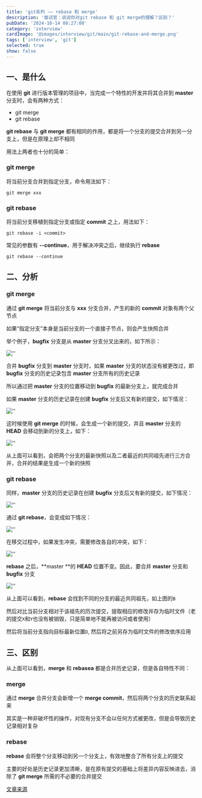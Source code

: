```yaml
---
title: 'git系列 —— rebase 和 merge'
description: '面试官：说说你对git rebase 和 git merge的理解？区别？'
pubDate: '2024-10-14 08:27:00'
category: 'interview'
cardImage: '@images/interview/git/main/git-rebase-and-merge.png'
tags: ['interview', 'git']
selected: true
show: false
---
```


## 一、是什么

在使用 **git** 进行版本管理的项目中，当完成一个特性的开发并将其合并到 **master** 分支时，会有两种方式：

- git merge
- git rebase

**git rebase** 与 **git merge** 都有相同的作用，都是将一个分支的提交合并到另一分支上，但是在原理上却不相同

用法上两者也十分的简单：

### git merge

将当前分支合并到指定分支，命令用法如下：

```text
git merge xxx
```

### git rebase

将当前分支移植到指定分支或指定 **commit** 之上，用法如下：

```text
git rebase -i <commit>
```

常见的参数有 **--continue**，用于解决冲突之后，继续执行 **rebase** 

```text
git rebase --continue
```

## 二、分析

### git merge

通过 **git merge** 将当前分支与 **xxx** 分支合并，产生的新的 **commit** 对象有两个父节点

如果“指定分支”本身是当前分支的一个直接子节点，则会产生快照合并

举个例子，**bugfix** 分支是从 **master** 分支分叉出来的，如下所示：

![''](@images/interview/git/git-rebase-and-merge/image.png)

合并 **bugfix** 分支到 **master** 分支时，如果 **master** 分支的状态没有被更改过，即 **bugfix** 分支的历史记录包含 **master** 分支所有的历史记录

所以通过把 **master** 分支的位置移动到 **bugfix** 的最新分支上，就完成合并

如果 **master** 分支的历史记录在创建 **bugfix** 分支后又有新的提交，如下情况：

![''](@images/interview/git/git-rebase-and-merge/image2.png)

这时候使用 **git merge** 的时候，会生成一个新的提交，并且 **master** 分支的 **HEAD** 会移动到新的分支上，如下：

![''](@images/interview/git/git-rebase-and-merge/image3.png)

从上面可以看到，会把两个分支的最新快照以及二者最近的共同祖先进行三方合并，合并的结果是生成一个新的快照

### git rebase

同样，**master** 分支的历史记录在创建 **bugfix** 分支后又有新的提交，如下情况：

![''](@images/interview/git/git-rebase-and-merge/image4.png)

通过 **git rebase**，会变成如下情况：

![''](@images/interview/git/git-rebase-and-merge/image5.png)

在移交过程中，如果发生冲突，需要修改各自的冲突，如下：

![''](@images/interview/git/git-rebase-and-merge/image6.png)

**rebase** 之后，**master **的 **HEAD** 位置不变。因此，要合并 **master** 分支和 **bugfix** 分支

![''](@images/interview/git/git-rebase-and-merge/image7.png)

从上面可以看到，**rebase** 会找到不同的分支的最近共同祖先，如上图的`B`

然后对比当前分支相对于该祖先的历次提交，提取相应的修改并存为临时文件（老的提交`X`和`Y`也没有被销毁，只是简单地不能再被访问或者使用）

然后将当前分支指向目标最新位置`D`, 然后将之前另存为临时文件的修改依序应用

## 三、区别

从上面可以看到，**merge** 和 **rebasea** 都是合并历史记录，但是各自特性不同：

### merge

通过 **merge** 合并分支会新增一个 **merge commit**，然后将两个分支的历史联系起来

其实是一种非破坏性的操作，对现有分支不会以任何方式被更改，但是会导致历史记录相对复杂

### rebase

**rebase** 会将整个分支移动到另一个分支上，有效地整合了所有分支上的提交

主要的好处是历史记录更加清晰，是在原有提交的基础上将差异内容反映进去，消除了 **git merge** 所需的不必要的合并提交

[文章来源](https://vue3js.cn/interview/git/git%20rebase_%20git%20merge.html)

